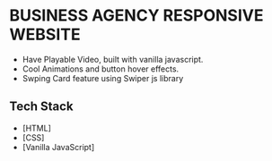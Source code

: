 # BUSINESS AGENCY RESPONSIVE WEBSITE

-   Have Playable Video, built with vanilla javascript.
-   Cool Animations and button hover effects.
-   Swping Card feature using Swiper js library

## Tech Stack

-   [HTML]
-   [CSS]
-   [Vanilla JavaScript]
